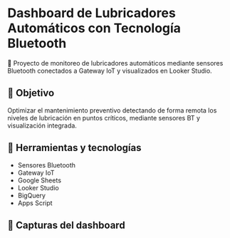 # Dashboard de Lubricadores Automáticos con Tecnología Bluetooth

🚜 Proyecto de monitoreo de lubricadores automáticos mediante sensores Bluetooth conectados a Gateway IoT y visualizados en Looker Studio.

## 🎯 Objetivo
Optimizar el mantenimiento preventivo detectando de forma remota los niveles de lubricación en puntos críticos, mediante sensores BT y visualización integrada.

## 🧰 Herramientas y tecnologías
- Sensores Bluetooth
- Gateway IoT
- Google Sheets
- Looker Studio
- BigQuery
- Apps Script

## 📸 Capturas del dashboard


